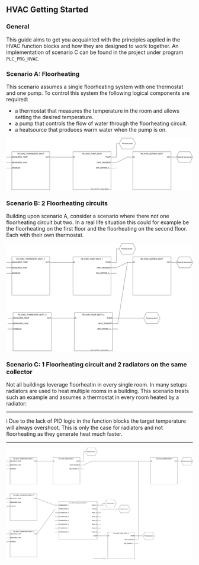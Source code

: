## HVAC Getting Started

### **General**

This guide aims to get you acquainted with the principles applied in the HVAC function blocks and how they are designed to work together. An implementation of scenario C can be found in the project under program `PLC_PRG_HVAC`. 

### **Scenario A: Floorheating**

This scenario assumes a single floorheating system with one thermostat and one pump. To control this system the following logical components are required:
- a thermostat that measures the temperature in the room and allows setting the desired temperature.
- a pump that controls the flow of water through the floorheating circuit.
- a heatsource that produces warm water when the pump is on.

<img src="../_img/HVAC_Getting_Started_Guide-ScenarioA.svg" width="1000">


### **Scenario B: 2 Floorheating circuits**

Building upon scenario A, consider a scenario where there not one floorheating circuit but two. In a real life situation this could for example be the floorheating on the first floor and the floorheating on the second floor. Each with their own thermostat.

<img src="../_img/HVAC_Getting_Started_Guide-ScenarioB.svg" width="1000">

### **Scenario C: 1 Floorheating circuit and 2 radiators on the same collector**

Not all buildings leverage floorheatin in every single room. In many setups radiators are used to heat multiple rooms in a building. This scenario treats such an example and assumes a thermostat in every room heated by a radiator:

---

:information_source: Due to the lack of PID logic in the function blocks the target temperature will always overshoot. This is only the case for radiators and not floorheating as they generate heat much faster.

---

<img src="../_img/HVAC_Getting_Started_Guide-ScenarioC.svg" width="1000">